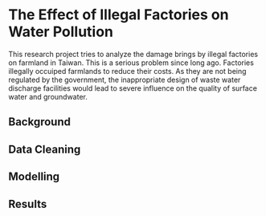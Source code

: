# The Effect of Illegal Factories on Water Pollution
This research project tries to analyze the damage brings by illegal factories on farmland in Taiwan. This is a serious problem since long ago. Factories illegally occuiped farmlands to reduce their costs. As they are not being regulated by the government, the inappropriate design of waste water discharge facilities would lead to severe influence on the quality of surface water and groundwater.

## Background


## Data Cleaning


## Modelling


## Results
